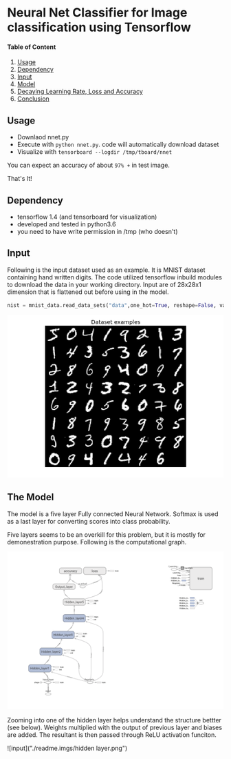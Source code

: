 # Neural Net Classifier for Image classification using Tensorflow

#### Table of Content
1. [Usage](#usage)
2. [Dependency](#dependency)
3. [Input](#input)
4. [Model](#model)
5. [Decaying Learning Rate, Loss and Accuracy](#lossaccur)
6. [Conclusion](#conclusion)

## Usage <a name="usage"><a/>
- Downlaod nnet.py 
- Execute with `python nnet.py`.
  code will automatically download dataset
- Visualize with `tensorboard --logdir /tmp/tboard/nnet`

You can expect an accuracy of about `97% +` in test image.

That's It!

## Dependency <a name="dependency"><a/>
- tensorflow 1.4 (and tensorboard for visualization)
- developed and tested in python3.6
- you need to have write permission in /tmp (who doesn't)
  
## Input <a name="input"></a>

Following is the input dataset used as an example. It is MNIST dataset containing hand written digits.
The code utilized tensorflow inbuild modules to download the data in your working directory.
Input are of 28x28x1 dimension that is flattened out before using in the model. 
```python
nist = mnist_data.read_data_sets("data",one_hot=True, reshape=False, validation_size=0)
```
![input](./readme.imgs/mlp_mnist_001.png)

## The Model <a name="model"></a>

The model is a five layer Fully connected  Neural Network. Softmax is used as a last layer for converting scores into class probability.

Five layers seems to be an overkill for this problem, but it is mostly for demonestration purpose.
Following is the computational graph.

![input](./readme.imgs/graph.png)

Zooming into one of the hidden layer helps understand the structure bettter (see below). Weights multiplied with the output of previous layer and biases are added. The resultant is then passed through ReLU activation funciton. 

![input]("./readme.imgs/hidden layer.png")
